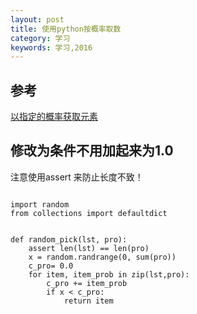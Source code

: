 ```yaml
---
layout: post
title: 使用python按概率取数
category: 学习
keywords: 学习,2016
---
```



## 参考

[以指定的概率获取元素](http://book.51cto.com/art/201005/198767.htm)


## 修改为条件不用加起来为1.0

注意使用assert 来防止长度不致！

```

import random
from collections import defaultdict


def random_pick(lst, pro):
    assert len(lst) == len(pro)
    x = random.randrange(0, sum(pro))
    c_pro= 0.0
    for item, item_prob in zip(lst,pro):
        c_pro += item_prob
        if x < c_pro:
            return item
```
